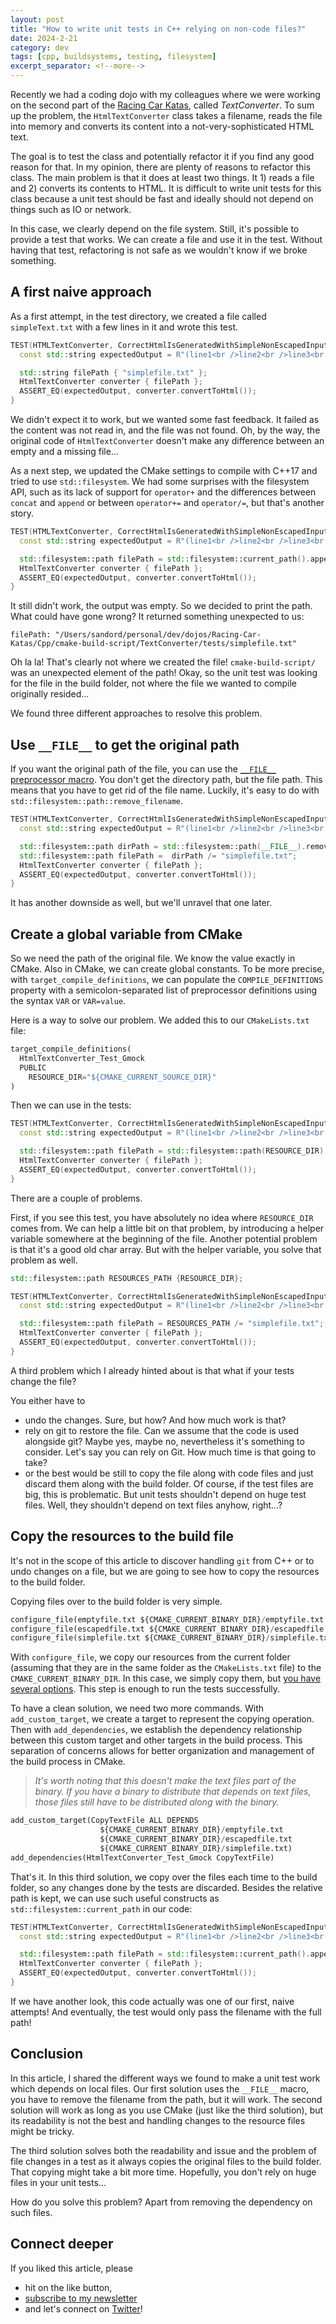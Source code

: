 ```yaml
---
layout: post
title: "How to write unit tests in C++ relying on non-code files?"
date: 2024-2-21
category: dev
tags: [cpp, buildsystems, testing, filesystem]
excerpt_separator: <!--more-->
---
```

Recently we had a coding dojo with my colleagues where we were working on the second part of the [Racing Car Katas](https://github.com/emilybache/Racing-Car-Katas), called *TextConverter*. To sum up the problem, the `HtmlTextConverter` class takes a filename, reads the file into memory and converts its content into a not-very-sophisticated HTML text.

The goal is to test the class and potentially refactor it if you find any good reason for that. In my opinion, there are plenty of reasons to refactor this class. The main problem is that it does at least two things. It 1) reads a file and 2) converts its contents to HTML. It is difficult to write unit tests for this class because a unit test should be fast and ideally should not depend on things such as IO or network.

In this case, we clearly depend on the file system. Still, it's possible to provide a test that works. We can create a file and use it in the test. Without having that test, refactoring is not safe as we wouldn't know if we broke something.

## A first naive approach

As a first attempt, in the test directory, we created a file called `simpleText.txt` with a few lines in it and wrote this test.

```cpp
TEST(HTMLTextConverter, CorrectHtmlIsGeneratedWithSimpleNonEscapedInput) {
  const std::string expectedOutput = R"(line1<br />line2<br />line3<br />)";

  std::string filePath { "simplefile.txt" };
  HtmlTextConverter converter { filePath };
  ASSERT_EQ(expectedOutput, converter.convertToHtml());
}
```

We didn't expect it to work, but we wanted some fast feedback. It failed as the content was not read in, and the file was not found. Oh, by the way, the original code of `HtmlTextConverter` doesn't make any difference between an empty and a missing file...

As a next step, we updated the CMake settings to compile with C++17 and tried to use `std::filesystem`. We had some surprises with the filesystem API, such as its lack of support for `operator+` and the differences between `concat` and `append` or between `operator+=` and `operator/=`, but that's another story.

```cpp
TEST(HTMLTextConverter, CorrectHtmlIsGeneratedWithSimpleNonEscapedInput) {
  const std::string expectedOutput = R"(line1<br />line2<br />line3<br />)";

  std::filesystem::path filePath = std::filesystem::current_path().append("simplefile.txt");
  HtmlTextConverter converter { filePath };
  ASSERT_EQ(expectedOutput, converter.convertToHtml());
}
```
It still didn't work, the output was empty. So we decided to print the path. What could have gone wrong? It returned something unexpected to us:

```
filePath: "/Users/sandord/personal/dev/dojos/Racing-Car-Katas/Cpp/cmake-build-script/TextConverter/tests/simplefile.txt"
```
Oh la la! That's clearly not where we created the file! `cmake-build-script/` was an unexpected element of the path! Okay, so the unit test was looking for the file in the build folder, not where the file we wanted to compile originally resided...

We found three different approaches to resolve this problem.

## Use `__FILE__` to get the original path

If you want the original path of the file, you can use the [`__FILE__` preprocessor macro](https://gcc.gnu.org/onlinedocs/cpp/Standard-Predefined-Macros.html). You don't get the directory path, but the file path. This means that you have to get rid of the file name. Luckily, it's easy to do with `std::filesystem::path::remove_filename`.

```cpp
TEST(HTMLTextConverter, CorrectHtmlIsGeneratedWithSimpleNonEscapedInput) {
  const std::string expectedOutput = R"(line1<br />line2<br />line3<br />)";

  std::filesystem::path dirPath = std::filesystem::path(__FILE__).remove_filename();
  std::filesystem::path filePath =  dirPath /= "simplefile.txt";
  HtmlTextConverter converter { filePath };
  ASSERT_EQ(expectedOutput, converter.convertToHtml());
}
```

It has another downside as well, but we'll unravel that one later.

## Create a global variable from CMake

So we need the path of the original file. We know the value exactly in CMake. Also in CMake, we can create global constants. To be more precise, with `target_compile_definitions`, we can populate the `COMPILE_DEFINITIONS` property with a semicolon-separated list of preprocessor definitions using the syntax `VAR` or `VAR=value`.

Here is a way to solve our problem. We added this to our `CMakeLists.txt` file:

```py
target_compile_definitions(
  HtmlTextConverter_Test_Gmock
  PUBLIC
    RESOURCE_DIR="${CMAKE_CURRENT_SOURCE_DIR}"
)
``` 

Then we can use in the tests:

```cpp
TEST(HTMLTextConverter, CorrectHtmlIsGeneratedWithSimpleNonEscapedInput) {
  const std::string expectedOutput = R"(line1<br />line2<br />line3<br />)";

  std::filesystem::path filePath = std::filesystem::path(RESOURCE_DIR) += "/simplefile.txt";
  HtmlTextConverter converter { filePath };
  ASSERT_EQ(expectedOutput, converter.convertToHtml());
}
```

There are a couple of problems.

First, if you see this test, you have absolutely no idea where `RESOURCE_DIR` comes from. We can help a little bit on that problem, by introducing a helper variable somewhere at the beginning of the file. Another potential problem is that it's a good old char array. But with the helper variable, you solve that problem as well.

```cpp
std::filesystem::path RESOURCES_PATH {RESOURCE_DIR};

TEST(HTMLTextConverter, CorrectHtmlIsGeneratedWithSimpleNonEscapedInput) {
  const std::string expectedOutput = R"(line1<br />line2<br />line3<br />)";

  std::filesystem::path filePath = RESOURCES_PATH /= "simplefile.txt";
  HtmlTextConverter converter { filePath };
  ASSERT_EQ(expectedOutput, converter.convertToHtml());
}
```

A third problem which I already hinted about is that what if your tests change the file?

You either have to 
- undo the changes. Sure, but how? And how much work is that?
- rely on git to restore the file. Can we assume that the code is used alongside git? Maybe yes, maybe no, nevertheless it's something to consider. Let's say you can rely on Git. How much time is that going to take?
- or the best would be still to copy the file along with code files and just discard them along with the build folder. Of course, if the test files are big, this is problematic. But unit tests shouldn't depend on huge test files. Well, they shouldn't depend on text files anyhow, right...?

## Copy the resources to the build file

It's not in the scope of this article to discover handling `git` from C++ or to undo changes on a file, but we are going to see how to copy the resources to the build folder.

Copying files over to the build folder is very simple.

```py
configure_file(emptyfile.txt ${CMAKE_CURRENT_BINARY_DIR}/emptyfile.txt COPYONLY)
configure_file(escapedfile.txt ${CMAKE_CURRENT_BINARY_DIR}/escapedfile.txt COPYONLY)
configure_file(simplefile.txt ${CMAKE_CURRENT_BINARY_DIR}/simplefile.txt COPYONLY)
```

With `configure_file`, we copy our resources from the current folder (assuming that they are in the same folder as the `CMakeLists.txt` file) to the `CMAKE_CURRENT_BINARY_DIR`. In this case, we simply copy them, but [you have several options](https://cmake.org/cmake/help/latest/command/configure_file.html). This step is enough to run the tests successfully.

To have a clean solution, we need two more commands. With `add_custom_target`, we create a target to represent the copying operation. Then with `add_dependencies`, we establish the dependency relationship between this custom target and other targets in the build process. This separation of concerns allows for better organization and management of the build process in CMake.

> *It's worth noting that this doesn't make the text files part of the binary. If you have a binary to distribute that depends on text files, those files still have to be distributed along with the binary.*

```py
add_custom_target(CopyTextFile ALL DEPENDS 
                    ${CMAKE_CURRENT_BINARY_DIR}/emptyfile.txt
                    ${CMAKE_CURRENT_BINARY_DIR}/escapedfile.txt
                    ${CMAKE_CURRENT_BINARY_DIR}/simplefile.txt)    
add_dependencies(HtmlTextConverter_Test_Gmock CopyTextFile)
```

That's it. In this third solution, we copy over the files each time to the build folder, so any changes done by the tests are discarded. Besides the relative path is kept, we can use such useful constructs as `std::filesystem::current_path` in our code:

```cpp
TEST(HTMLTextConverter, CorrectHtmlIsGeneratedWithSimpleNonEscapedInput) {
  const std::string expectedOutput = R"(line1<br />line2<br />line3<br />)";

  std::filesystem::path filePath = std::filesystem::current_path().append("simplefile.txt");
  HtmlTextConverter converter { filePath };
  ASSERT_EQ(expectedOutput, converter.convertToHtml());
}
``` 

If we have another look, this code actually was one of our first, naive attempts! And eventually, the test would only pass the filename with the full path!

## Conclusion

In this article, I shared the different ways we found to make a unit test work which depends on local files. Our first solution uses the `__FILE__` macro, you have to remove the filename from the path, but it will work. The second solution will work as long as you use CMake (just like the third solution), but its readability is not the best and handling changes to the resource files might be tricky.

The third solution solves both the readability and issue and the problem of file changes in a test as it always copies the original files to the build folder. That copying might take a bit more time. Hopefully, you don't rely on huge files in your unit tests...

How do you solve this problem? Apart from removing the dependency on such files.

## Connect deeper

If you liked this article, please 
- hit on the like button,  
- [subscribe to my newsletter](http://eepurl.com/gvcv1j) 
- and let's connect on [Twitter](https://twitter.com/SandorDargo)!